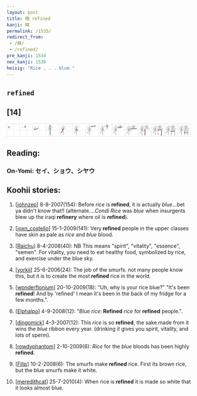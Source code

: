 ```yaml
---
layout: post
title: 精 refined
kanji: 精
permalink: /1535/
redirect_from:
 - /精/
 - /refined/
pre_kanji: 1534
nex_kanji: 1536
heisig: "Rice . . . blue."
---
```


## `refined`

## [14]

<div class="stroke"><img src="../images/E7B2BE.png" /></div>

## Reading:

### On-Yomi: セイ、ショウ、シヤウ

## Koohii stories:

1) [<a href="http://kanji.koohii.com/profile/johnzep">johnzep</a>] 8-8-2007(154): Before <em>rice</em> is<strong> refined</strong>, it is actually <em>blue</em>...bet ya didn&#039;t know that!! (alternate....<em>Condi Rice</em> was <em>blue</em> when insurgents blew up the iraqi <strong>refinery</strong> where oil is <strong>refined</strong>). 

2) [<a href="http://kanji.koohii.com/profile/joxn_costello">joxn_costello</a>] 15-1-2009(141): Very<strong> refined</strong> people in the upper classes have skin as pale as <em>rice</em> and <em>blue</em> blood. 

3) [<a href="http://kanji.koohii.com/profile/Raichu">Raichu</a>] 8-4-2008(40): NB This means &quot;spirit&quot;, &quot;vitality&quot;, &quot;essence&quot;, &quot;semen&quot;. For vitality, you need to eat healthy food, symbolized by rice, and exercise under the blue sky. 

4) [<a href="http://kanji.koohii.com/profile/yorkii">yorkii</a>] 25-6-2006(24): The job of the smurfs. not many people know this, but it is to create the most<strong> refined</strong> rice in the world. 

5) [<a href="http://kanji.koohii.com/profile/wonderflonium">wonderflonium</a>] 20-10-2009(18): &quot;Uh, why is your rice blue?&quot; &quot;It&#039;s been<strong> refined</strong>! And by &#039;refined&#039; I mean it&#039;s been in the back of my fridge for a few months.&quot;. 

6) [<a href="http://kanji.koohii.com/profile/Elphalpo">Elphalpo</a>] 4-9-2008(12): &quot;<em>Blue rice</em>:<strong> Refined</strong> <em>rice</em> for<strong> refined</strong> people.&quot;. 

7) [<a href="http://kanji.koohii.com/profile/dingomick">dingomick</a>] 4-3-2007(12): This <em>rice</em> is so <strong>refined</strong>, the sake made from it wins the <em>blue</em> ribbon every year. (drinking it gives you spirit, vitality, and lots of sperm). 

8) [<a href="http://kanji.koohii.com/profile/rowdyphantom">rowdyphantom</a>] 2-10-2009(6): <em>Rice</em> for the <em>blue</em> bloods has been highly<strong> refined</strong>. 

9) [<a href="http://kanji.koohii.com/profile/Filip">Filip</a>] 10-2-2008(6): The smurfs make<strong> refined</strong> rice. First its brown rice, but the blue smurfs make it white. 

10) [<a href="http://kanji.koohii.com/profile/meredithcat">meredithcat</a>] 25-7-2010(4): When rice is<strong> refined</strong> it is made so white that it looks almost blue. 
